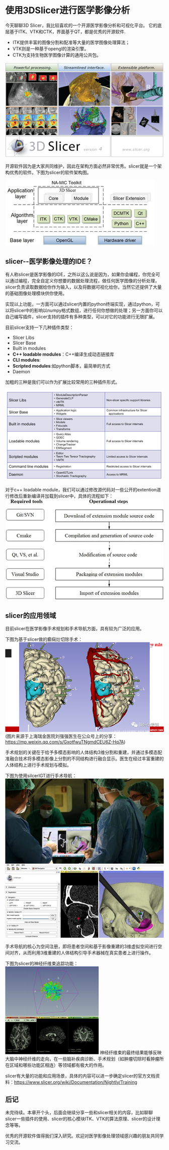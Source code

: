 
# 使用3DSlicer进行医学影像分析

今天聊聊3D Slicer，我比较喜欢的一个开源医学影像分析和可视化平台。
它的底层基于ITK、VTK和CTK，界面基于QT，都是优秀的开源软件.
- ITK提供丰富的图像分割和配准等大量的医学图像处理算法；
- VTK则是一种基于opengl的渲染引擎。
- CTK为支持生物医学图像计算的通用公共包。

![](./images/Slicer4Announcement-HiRes.png)

开源软件因为是大家共同维护，因此在架构方面必然非常优秀。slicer就是一个架构优秀的软件。下图为slicer的软件架构图。

![](images/3dSlicerArchitectureDiagram.jpeg)

## slicer--医学影像处理的IDE？

有人称slicer是医学影像的IDE，之所以这么说是因为，如果你会编程，你完全可以通过编程，完全自定义你想要的数据处理流程，做任何医学图像的分析处理，slicer负责读取数据给你作为输入，以及将数据可视化给你，当然它还提供了大量的基础图像处理模块供你使用。

实现以上功能，一方面可以通过slicer内置的python终端实现，通过python，可以将slicer中的影响以numpy格式数组，进行任何你想做的处理；另一方面你可以自己编写插件，slicer支持的插件有多种类型，可以对它的功能进行无限扩展。

目前slicer支持一下几种插件类型：
- Slicer Libs
- Slicer Base
- Built in modules
- **C++ loadable modules**：C++编译生成动态链接库
- **CLI modules**:
- **Scripted modules**:如python脚本，最简单的方式
- Daemon 

加粗的三种是我们可以作为扩展比较常用的三种插件形式。

![](./images/Slicer3-extention-type.png)

对于c++ loadable module，我们可以通过修改源代码对一些公开的extention进行修改后重新编译并加载到slicer中，具体的流程如下：
![](./images/3dSlicerExtentionCreate-cppLoadable.jpeg)

## slicer的应用领域

目前slicer在医学影像手术规划和手术导航方面，具有较为广泛的应用。

下图为基于slicer做的癫痫灶切除手术：
![](./images/slicer-seeg1.png)
(图片来源于上海瑞金医院刘强强医生在公众号上的分享：https://mp.weixin.qq.com/s/GxotfwuTNgmdCEU6Z-Hq7A)

手术规划的关键在于给予多模态影响的人体结构3维分割和重建，并通过多模态配准融合技术将多模态影像上分割的不同结构进行融合显示。医生在经过丰富重建的人体结构上进行手术规划与模拟。

下图为使用silcerIGT进行手术导航：
![](./images/Surgical-navigation-setup-top-and-software-developed-on-3D-Slicer-platform-showing_Q640.jpeg)

手术导航的核心为空间注册，即将患者空间和基于影像重建的3维虚拟空间进行空间对齐，从而利用3维重建的人体结构引导手术器械在真实患者上进行操作。

下图为slicer的神经纤维束追踪功能：
![](./images/slicer-DTI.png)
神经纤维束的最终结果能够反映大脑中神经纤维的走向，在一些脑补疾病诊断、手术规划（如肿瘤切除时看肿瘤所在区域和哪些功能区相连）等领域都有极大的作用。

slicer有大量的功能和应用场景，具体的内容可以进一步确定slicer的官方文档资料：https://www.slicer.org/wiki/Documentation/Nightly/Training

## 后记

未完待续。本章开个头，后面会继续分享一些和slicer相关的内容，比如聊聊slicer一些插件的使用、slicer的核心模块ITK、VTK的算法原理、slicer的设计理念等等。

优秀的开源软件值得我们深入研究。欢迎对医学影像处理领域感兴趣的朋友共同学习交流。






